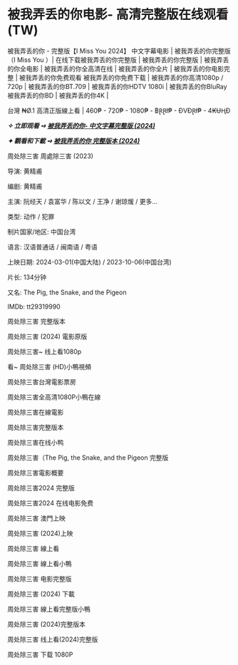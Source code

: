 <h1>被我弄丢的你电影- 高清完整版在线观看 (TW)</h1>

被我弄丢的你 - 完整版【I Miss You 2024】 中文字幕电影 | 被我弄丢的你完整版（I Miss You ）| 在线下载被我弄丢的你完整版 | 被我弄丢的你完整版 | 被我弄丢的你全电影 | 被我弄丢的你全高清在线 | 被我弄丢的你全片 | 被我弄丢的你电影完整 | 被我弄丢的你免费观看 被我弄丢的你免费下载 | 被我弄丢的你高清1080p / 720p | 被我弄丢的你BT.709 | 被我弄丢的你HDTV 1080i | 被我弄丢的你BluRay 被我弄丢的你BD | 被我弄丢的你4K |

台灣 ₦Ø.1 高清正版線上看 | 460₱ - 720₱ - 1080₱ - ฿ⱤⱤł₱ - ĐVĐⱤł₱ - 4₭ɄⱧĐ

<p><b><I>✧ 立即观看 ➺ <a href="https://t.co/fKgiXR0tfM" rel="noopener">被我弄丢的你- 中文字幕完整版 (2024)</a></I></b></p>

<p><b><I>✦ 觀看和下載 ➺ <a href="https://t.co/fKgiXR0tfM" rel="noopener">被我弄丢的你 完整版本 (2024)</a></I></b></p>

周处除三害 周處除三害 (2023)

导演: 黄精甫

编剧: 黄精甫

主演: 阮经天 / 袁富华 / 陈以文 / 王净 / 谢琼煖 / 更多...

类型: 动作 / 犯罪

制片国家/地区: 中国台湾

语言: 汉语普通话 / 闽南语 / 粤语

上映日期: 2024-03-01(中国大陆) / 2023-10-06(中国台湾)

片长: 134分钟

又名: The Pig, the Snake, and the Pigeon

IMDb: tt29319990

周处除三害 完整版本

周处除三害 (2024) 電影原版

周处除三害~ 线上看1080p

看~ 周处除三害 (HD)小鴨視頻

周处除三害台灣電影票房

周处除三害全高清1080P小鴨在線

周处除三害在線電影

周处除三害完整版本

周处除三害在线小鸭

周处除三害（The Pig, the Snake, and the Pigeon 完整版

周处除三害電影概要

周处除三害2024 完整版

周处除三害2024 在线电影免费

周处除三害 澳門上映

周处除三害 (2024)上映

周处除三害 線上看

周处除三害 線上看小鴨

周处除三害 电影完整版

周处除三害 (2024) 下載

周处除三害 線上看完整版小鴨

周处除三害 (2024)完整版本

周处除三害 线上看(2024)完整版

周处除三害 下载 1080P
